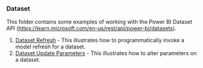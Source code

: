 ### Dataset
This folder contains some examples of working with the Power BI Dataset API (https://learn.microsoft.com/en-us/rest/api/power-bi/datasets).
1. [Dataset Refresh](/dataset/DatasetRefresh.ipynb) - This illustrates how to programmatically invoke a model refresh for a dataset.
1. [Dataset Update Parameters](/dataset//DatasetUpdateParameters.ipynb) - This illustrates how to alter parameters on a dataset.
